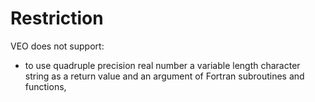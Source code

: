 # Restriction

VEO does not support:
 - to use quadruple precision real number a variable length character string 
   as a return value and an argument of Fortran subroutines and functions,
